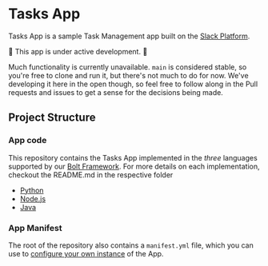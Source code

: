 # Tasks App

Tasks App is a sample Task Management app built on the [Slack Platform](https://api.slack.com). 

🚨 This app is under active development. 🚨

Much functionality is currently unavailable. `main` is considered stable, so you're free to clone and run it, but there's not much to do for now. We've developing it here in the open though, so feel free to follow along in the Pull requests and issues to get a sense for the decisions being made.

## Project Structure

### App code

This repository contains the Tasks App implemented in the *three* languages supported by our [Bolt Framework](https://api.slack.com/tools/bolt). For more details on each implementation, checkout the README.md in the respective folder

- [Python](./python/README.md)
- [Node.js](./nodejs/README.md)
- [Java](./java/README.md)

### App Manifest

The root of the repository also contains a `manifest.yml` file, which you can use to [configure your own instance](https://api.slack.com/apps/new) of the App.
